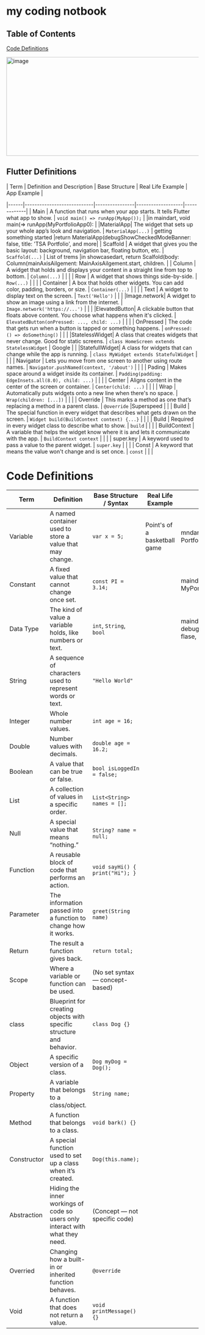# my coding notbook

## Table of Contents
[Code Definitions](#code-definitions)



<img width="556" height="259" alt="image" src="https://github.com/user-attachments/assets/662070da-b318-46a3-a427-febbe8668dc4" />








## Flutter Definitions

| Term | Definition and Description | Base Structure | Real Life Example | App Example |

|------|----------------------------|----------------|-------------------|-------------|
| Main | A function that runs when your app starts. It tells Flutter what app to show. | `void main() => runApp(MyApp());` |  |in maindart, void main(=> runApp(MyPortfolioApp0):  |
|MaterialApp| The widget that sets up your whole app’s look and navigation. | `MaterialApp(...)` | getting something started |return MaterialApp(debugShowCheckedModeBanner: false, title: 'TSA Portfolio', and more|
| Scaffold  | A widget that gives you the basic layout: background, navigation bar, floating button, etc. | `Scaffold(...)` | List of trems  |in showcasedart, return Scalfold(body: Column(mainAxisAilgement: MainAxisAilgement.start, children.  |
|  Column   | A widget that holds and displays your content in a straight line from top to bottom. | `Column(...)` |  |  |
|  Row      | A widget that shows things side-by-side. | `Row(...)` |  |  |
| Container | A box that holds other widgets. You can add color, padding, borders, or size. | `Container(...)` |  |  |
| Text      | A widget to display text on the screen. | `Text('Hello')` |  |  |
|Image.network| A widget to show an image using a link from the internet. | `Image.network('https://...')` |  |  |
|ElevatedButton| A clickable button that floats above content. You choose what happens when it's clicked. | `ElevatedButton(onPressed: ..., child: ...)` |  |  |
| OnPressed    | The code that gets run when a button is tapped or something happens. | `onPressed: () => doSomething()` |  |  |
|StatelessWidget| A class that creates widgets that never change. Good for static screens. | `class HomeScreen extends StatelessWidget` | Google |  |
|StatefullWidget| A class for widgets that can change while the app is running. | `class MyWidget extends StatefulWidget` |  |  |
| Navigator     | Lets you move from one screen to another using route names. | `Navigator.pushNamed(context, '/about')` |  |  |
| Pading        | Makes space around a widget inside its container. | `Padding(padding: EdgeInsets.all(8.0), child: ...)` |  |  |
| Center        | Aligns content in the center of the screen or container. | `Center(child: ...)` |  |  |
| Wrap          | Automatically puts widgets onto a new line when there's no space. | `Wrap(children: [...])` |  |  |
| Override      | This marks a method as one that’s replacing a method in a parent class. | `@override` |Superspeed  |  |
| Build         | The special function in every widget that describes what gets drawn on the screen. | `Widget build(BuildContext context) {...}` |  |  |
| Build         | Required in every widget class to describe what to show. | `build` |  |  |
| BuildContext  | A variable that helps the widget know where it is and lets it communicate with the app. | `BuildContext context` |  |  |
| super.key     | A keyword used to pass a value to the parent widget. | `super.key` |  |  |
|  Const        | A keyword that means the value won't change and is set once. | `const` |  |  |





# Code Definitions

| Term | Definition | Base Structure / Syntax | Real Life Example | App Example |
|------|------------|--------------------------|-------------------|-------------|
| Variable | A named container used to store a value that may change. | `var x = 5;` | Point's of a basketball game |mndart, String title: 'TSA Portfolio;  |
| Constant| A fixed value that cannot change once set. | `const PI = 3.14;` |  |maindart, const MyPortfolioApp(super.key): |
| Data Type| The kind of value a variable holds, like numbers or text. | `int`, `String`, `bool` |  |maindart, bool debugShowChekedModelBanner: flase,  |
| String | A sequence of characters used to represent words or text. | `"Hello World"` |  |  |
| Integer| Whole number values. | `int age = 16;` |  |  |
| Double| Number values with decimals. | `double age = 16.2;` |  |  |
| Boolean| A value that can be true or false. | `bool isLoggedIn = false;` |  |  |
| List | A collection of values in a specific order. | `List<String> names = [];` |  |  |
| Null | A special value that means “nothing.” | `String? name = null;` |  |  |
| Function| A reusable block of code that performs an action. | `void sayHi() { print("Hi"); }` |  |  |
| Parameter| The information passed into a function to change how it works. | `greet(String name)` |  |  |
|  Return  | The result a function gives back. | `return total;` |  |  |
|  Scope   | Where a variable or function can be used. | (No set syntax — concept-based) |  |  |
| class    | Blueprint for creating objects with specific structure and behavior. | `class Dog {}` |  |  |
| Object   | A specific version of a class. | `Dog myDog = Dog();` |  |  |
| Property | A variable that belongs to a class/object. | `String name;` |  |  |
| Method   | A function that belongs to a class. | `void bark() {}` |  |  |
|Constructor| A special function used to set up a class when it’s created. | `Dog(this.name);` |  |  |
|Abstraction| Hiding the inner workings of code so users only interact with what they need. | (Concept — not specific code) |  |  |
| Overried  | Changing how a built-in or inherited function behaves. | `@override` |  |  |
|  Void     | A function that does not return a value. | `void printMessage() {}` |  |  |
